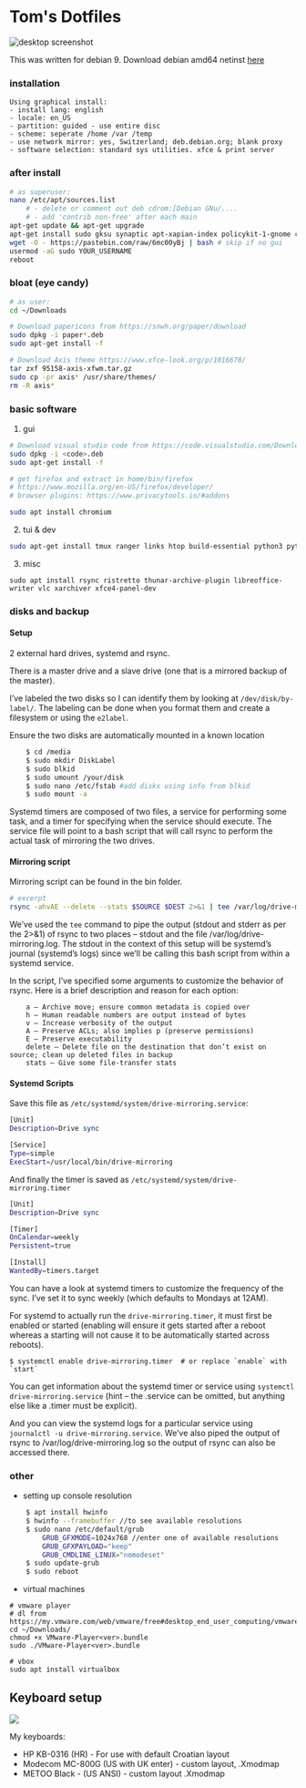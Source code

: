 # Tom's Dotfiles
![desktop screenshot](http://i.imgur.com/OPQUMzA.png)

This was written for debian 9.
Download debian amd64 netinst [here](https://cdimage.debian.org/debian-cd/current/amd64/iso-cd/)

### installation
```
Using graphical install: 
- install lang: english
- locale: en_US
- partition: guided - use entire disc
- scheme: seperate /home /var /temp
- use network mirror: yes, Switzerland; deb.debian.org; blank proxy
- software selection: standard sys utilities. xfce & print server
```

### after install
```bash
# as superuser:
nano /etc/apt/sources.list    
    # - delete or comment out deb cdrom:[Debian GNu/....
    # - add 'contrib non-free' after each main
apt-get update && apt-get upgrade
apt-get install sudo gksu synaptic apt-xapian-index policykit-1-gnome curl wget git p7zip-full 
wget -O - https://pastebin.com/raw/6mc00yBj | bash # skip if no gui
usermod -aG sudo YOUR_USERNAME
reboot
```

### bloat (eye candy)
```bash 
# as user:
cd ~/Downloads

# Download papericons from https://snwh.org/paper/download
sudo dpkg -i paper*.deb
sudo apt-get install -f

# Download Axis theme https://www.xfce-look.org/p/1016678/
tar zxf 95158-axis-xfwm.tar.gz 
sudo cp -pr axis* /usr/share/themes/
rm -R axis*
```

### basic software
1. gui

```bash
# Download visual studio code from https://code.visualstudio.com/Download
sudo dpkg -i <code>.deb
sudo apt-get install -f

# get firefox and extract in home/bin/firefox 
# https://www.mozilla.org/en-US/firefox/developer/
# browser plugins: https://www.privacytools.io/#addons

sudo apt install chromium
```

2. tui & dev

```bash
sudo apt-get install tmux ranger links htop build-essential python3 python3-pip
```

3. misc

`sudo apt install rsync ristretto thunar-archive-plugin libreoffice-writer vlc xarchiver xfce4-panel-dev `

### disks and backup
#### Setup
2 external hard drives, systemd and rsync.

There is a master drive and a slave drive (one that is a mirrored backup of the master). 

I’ve labeled the two disks so I can identify them by looking at `/dev/disk/by-label/`. The labeling can be done when you format them and create a filesystem or using the `e2label`.

Ensure the two disks are automatically mounted in a known location

```bash
    $ cd /media
    $ sudo mkdir DiskLabel
    $ sudo blkid
    $ sudo umount /your/disk
    $ sudo nano /etc/fstab #add disks using info from blkid
    $ sudo mount -a
```

Systemd timers are composed of two files, a service for performing some task, and a timer for specifying when the service should execute. The service file will point to a bash script that will call rsync to perform the actual task of mirroring the two drives.

#### Mirroring script
Mirroring script can be found in the bin folder.

```bash
# excerpt
rsync -ahvAE --delete --stats $SOURCE $DEST 2>&1 | tee /var/log/drive-mirroring.log
```

We’ve used the `tee` command to pipe the output (stdout and stderr as per the 2>&1) of rsync to two places – stdout and the file /var/log/drive-mirroring.log. The stdout in the context of this setup will be systemd’s journal (systemd’s logs) since we’ll be calling this bash script from within a systemd service.

In the script, I’ve specified some arguments to customize the behavior of rsync. Here is a brief description and reason for each option:
```
    a – Archive move; ensure common metadata is copied over
    h – Human readable numbers are output instead of bytes
    v – Increase verbosity of the output
    A – Preserve ACLs; also implies p (preserve permissions)
    E – Preserve executability
    delete – Delete file on the destination that don’t exist on source; clean up deleted files in backup
    stats – Give some file-transfer stats
```

#### Systemd Scripts

Save this file as `/etc/systemd/system/drive-mirroring.service`:

```bash
[Unit]
Description=Drive sync

[Service]
Type=simple
ExecStart=/usr/local/bin/drive-mirroring
```

And finally the timer is saved as `/etc/systemd/system/drive-mirroring.timer`

```bash
[Unit]
Description=Drive sync

[Timer]
OnCalendar=weekly
Persistent=true

[Install]
WantedBy=timers.target
```

You can have a look at systemd timers to customize the frequency of the sync. I’ve set it to sync weekly (which defaults to Mondays at 12AM).

For systemd to actually run the `drive-mirroring.timer`, it must first be enabled or started (enabling will ensure it gets started after a reboot whereas a starting will not cause it to be automatically started across reboots).

```
$ systemctl enable drive-mirroring.timer  # or replace `enable` with `start`
```

You can get information about the systemd timer or service using `systemctl drive-mirroring.service` (hint – the .service can be omitted, but anything else like a .timer must be explicit).

And you can view the systemd logs for a particular service using` journalctl -u drive-mirroring.service`. We’ve also piped the output of rsync to /var/log/drive-mirroring.log so the output of rsync can also be accessed there.

### other

- setting up console resolution

```bash
    $ apt install hwinfo
    $ hwinfo --framebuffer //to see available resolutions
    $ sudo nano /etc/default/grub
        GRUB_GFXMODE=1024x768 //enter one of available resolutions
        GRUB_GFXPAYLOAD="keep"
        GRUB_CMDLINE_LINUX="nomodeset"
    $ sudo update-grub
    $ sudo reboot
```
- virtual machines

```
# vmware player
# dl from https://my.vmware.com/web/vmware/free#desktop_end_user_computing/vmware_workstation_player/
cd ~/Downloads/
chmod +x VMware-Player<ver>.bundle
sudo ./VMware-Player<ver>.bundle

# vbox
sudo apt install virtualbox
```

## Keyboard setup
![](https://www.bug.hr/img/kupili-smo-jeftinu-mehanicku-tipkovnicu-iz-kine-je-li-se-isplatilo_gduZkX.png)

My keyboards:
- HP KB-0316 (HR) - For use with default Croatian layout
- Modecom MC-800G (US with UK enter) - custom layout, .Xmodmap
- METOO Black - (US ANSI) - custom layout .Xmodmap

<!--
Keyboard docs: 
- http://pascal.tsu.ru/en/xkb/setup.html
- https://www.charvolant.org/doug/xkb/html/
- https://superuser.com/questions/290115/
- http://rlog.rgtti.com/2014/05/01/how-to-modify-a-keyboard-layout-in-linux/
- http://wiki.linuxquestions.org/wiki/List_of_Keysyms_Recognised_by_Xmodmap
- https://askubuntu.com/questions/254424/
-->


